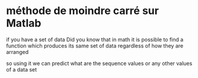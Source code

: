 #  méthode de moindre carré sur Matlab

if you have a set of data
Did you know that in math it is possible to find a function
which produces its same set of data regardless of how they are arranged

so using it we can predict what are the sequence values or any other values
of a data set


